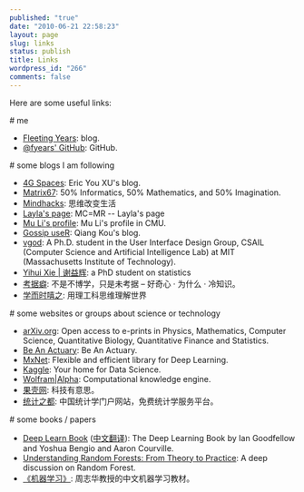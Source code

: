 ```yaml
---
published: "true"
date: "2010-06-21 22:58:23"
layout: page
slug: links
status: publish
title: Links
wordpress_id: "266"
comments: false
---
```


Here are some useful links:

\# me

- [Fleeting Years](https://www.fyears.org/): blog.
- [@fyears' GitHub](https://github.com/fyears): GitHub.

\# some blogs I am following

- [4G Spaces](http://blog.youxu.info/): Eric You XU's blog.
- [Matrix67](https://www.matrix67.com/blog/): 50% Informatics, 50% Mathematics, and 50% Imagination.
- [Mindhacks](http://mindhacks.cn/): 思维改变生活
- [Layla's page](http://www.sweet-layla.com/): MC=MR -- Layla's page
- [Mu Li's profile](http://www.cs.cmu.edu/~muli/): Mu Li's profile in CMU.
- [Gossip useR](http://qkou.info/): Qiang Kou's blog.
- [vgod](http://blog.vgod.tw/): A Ph.D. student in the User Interface Design Group, CSAIL (Computer Science and Artificial Intelligence Lab) at MIT (Massachusetts Institute of Technology).
- [Yihui Xie \| 谢益辉](https://yihui.name/): a PhD student on statistics
- [考据癖](http://localhost-8080.com/): 不是不博学，只是未考据 – 好奇心 · 为什么 · 冷知识。
- [学而时嘻之](http://www.geekonomics10000.com): 用理工科思维理解世界

\# some websites or groups about science or technology

- [arXiv.org](http://arxiv.org/): Open access to e-prints in Physics, Mathematics, Computer Science, Quantitative Biology, Quantitative Finance and Statistics.
- [Be An Actuary](http://www.beanactuary.org/): Be An Actuary.
- [MxNet](http://mxnet.io/): Flexible and efficient library for Deep Learning.
- [Kaggle](https://www.kaggle.com/): Your home for Data Science.
- [Wolfram\|Alpha](https://www.wolframalpha.com/): Computational knowledge engine.
- [果壳网](http://www.guokr.com/): 科技有意思。
- [统计之都](http://cos.name/): 中国统计学门户网站，免费统计学服务平台。

\# some books / papers

- [Deep Learn Book](http://www.deeplearningbook.org/) ([中文翻译](https://github.com/exacity/deeplearningbook-chinese)): The Deep Learning Book by Ian Goodfellow and Yoshua Bengio and Aaron Courville.
- [Understanding Random Forests: From Theory to Practice](https://arxiv.org/abs/1407.7502): A deep discussion on Random Forest.
- [《机器学习》](https://book.douban.com/subject/26708119/): 周志华教授的中文机器学习教材。
